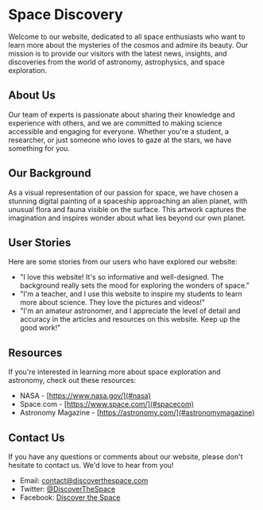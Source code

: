<!--font:Cormorant Garamond-->

# Space Discovery

Welcome to our website, dedicated to all space enthusiasts who want to learn more about the mysteries of the cosmos and admire its beauty. Our mission is to provide our visitors with the latest news, insights, and discoveries from the world of astronomy, astrophysics, and space exploration.

## About Us

Our team of experts is passionate about sharing their knowledge and experience with others, and we are committed to making science accessible and engaging for everyone. Whether you're a student, a researcher, or just someone who loves to gaze at the stars, we have something for you.

## Our Background

As a visual representation of our passion for space, we have chosen a stunning digital painting of a spaceship approaching an alien planet, with unusual flora and fauna visible on the surface. This artwork captures the imagination and inspires wonder about what lies beyond our own planet.

## User Stories

Here are some stories from our users who have explored our website:

- "I love this website! It's so informative and well-designed. The background really sets the mood for exploring the wonders of space."
- "I'm a teacher, and I use this website to inspire my students to learn more about science. They love the pictures and videos!"
- "I'm an amateur astronomer, and I appreciate the level of detail and accuracy in the articles and resources on this website. Keep up the good work!"

## Resources

If you're interested in learning more about space exploration and astronomy, check out these resources:

- NASA - [https://www.nasa.gov/](#nasa)
- Space.com - [https://www.space.com/](#spacecom)
- Astronomy Magazine - [https://astronomy.com/](#astronomymagazine)

## Contact Us

If you have any questions or comments about our website, please don't hesitate to contact us. We'd love to hear from you!

- Email: [contact@discoverthespace.com](mailto:contact@discoverthespace.com)
- Twitter: [@DiscoverTheSpace](#twitter)
- Facebook: [Discover the Space](#facebook)

<!--

Write me content for website with wallpaper which alt text is:

"A digital painting of a spaceship approaching an alien planet, with unusual flora and fauna visible on the surface."

The name/title of the page should not be 1:1 copy of the alt text but rather a real content of the website which is using this wallpaper.

- Use markdown format 
- Start with heading
- Heading should be short and concise
- The content should look like a real website 
- The website should not be about the wallpaper, wallpaper is just a related background
- Heading should be contain work "wallpaper" or "background"
- Include real sections like references, contact, user stories, etc. use things relevant to the page purpose.
- Feel free to use structure like headings, bullets, numbering, blockquotes, paragraphs, horizontal lines, etc.
- You can use formatting like bold or _italic_
- You can include UTF-8 emojis
- Links should be only #hash anchors (and you can refer to the document itself)
- Do not include images


---


# Space Odyssey Wallpaper: Explore the Universe with Our Digital Background

Welcome to Space Odyssey, your ultimate destination for exploring the vast universe. Our website is dedicated to all space enthusiasts who want to learn more about the mysteries of the cosmos and admire its beauty.

## About Us

At Space Odyssey, we strive to provide our visitors with the latest news, insights, and discoveries from the world of astronomy, astrophysics, and space exploration. Our team of experts is passionate about sharing their knowledge and experience with others, and we are committed to making science accessible and engaging for everyone.

## Our Wallpaper

Our digital wallpaper depicts a stunning scene of a spaceship approaching an alien planet, with unusual flora and fauna visible on the surface. This artwork captures the imagination and inspires wonder about what lies beyond our own planet.

Whether you're a fan of sci-fi movies or a space enthusiast, this wallpaper is sure to transport you to another world. Use it as a background for your desktop, laptop, or mobile device, and let your imagination soar.

## User Stories

Here are some stories from our users who have downloaded our wallpaper:

- "I love this wallpaper! Every time I look at it, I feel like I'm on a journey through space. It's so realistic and detailed."
- "This wallpaper is perfect for my work computer. It reminds me to keep reaching for the stars and never give up on my dreams."
- "I downloaded this wallpaper for my son's bedroom, and he loves it! He wants to be an astronaut when he grows up, and this wallpaper helps him imagine what it would be like to explore other planets."

## References

If you're interested in learning more about space exploration and astronomy, check out these resources:

- NASA - [https://www.nasa.gov/](#nasa)
- Space.com - [https://www.space.com/](#spacecom)
- Astronomy Magazine - [https://astronomy.com/](#astronomymagazine)

## Contact Us

If you have any questions or comments about our website or wallpaper, please don't hesitate to contact us. We'd love to hear from you!

- Email: [contact@spaceodyssey.com](mailto:contact@spaceodyssey.com)
- Twitter: [@SpaceOdysseyHQ](#twitter)
- Facebook: [Space Odyssey](#facebook)


---


Heading should not include word "wallpaper". The website should not be about the wallpaper itself, wallpaper is just a related background, rewrite whole content.


---


# Discover the Wonders of Space: Your Ultimate Destination for Astronomy and Space Exploration

Welcome to our website, dedicated to all space enthusiasts who want to learn more about the mysteries of the cosmos and admire its beauty. Our mission is to provide our visitors with the latest news, insights, and discoveries from the world of astronomy, astrophysics, and space exploration.

## About Us

Our team of experts is passionate about sharing their knowledge and experience with others, and we are committed to making science accessible and engaging for everyone. Whether you're a student, a researcher, or just someone who loves to gaze at the stars, we have something for you.

## Our Background

As a visual representation of our passion for space, we have chosen a stunning digital painting of a spaceship approaching an alien planet, with unusual flora and fauna visible on the surface. This artwork captures the imagination and inspires wonder about what lies beyond our own planet.

## User Stories

Here are some stories from our users who have explored our website:

- "I love this website! It's so informative and well-designed. The background really sets the mood for exploring the wonders of space."
- "I'm a teacher, and I use this website to inspire my students to learn more about science. They love the pictures and videos!"
- "I'm an amateur astronomer, and I appreciate the level of detail and accuracy in the articles and resources on this website. Keep up the good work!"

## Resources

If you're interested in learning more about space exploration and astronomy, check out these resources:

- NASA - [https://www.nasa.gov/](#nasa)
- Space.com - [https://www.space.com/](#spacecom)
- Astronomy Magazine - [https://astronomy.com/](#astronomymagazine)

## Contact Us

If you have any questions or comments about our website, please don't hesitate to contact us. We'd love to hear from you!

- Email: [contact@discoverthespace.com](mailto:contact@discoverthespace.com)
- Twitter: [@DiscoverTheSpace](#twitter)
- Facebook: [Discover the Space](#facebook)

-->
